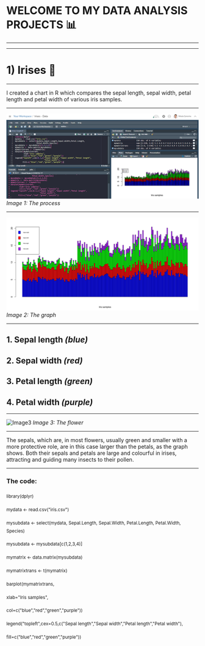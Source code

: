 WELCOME TO MY DATA ANALYSIS PROJECTS 📊
============================

----------------------------

----------------------------

# 1) Irises 🌸

--------------

I created a chart in R which compares the sepal length, sepal width, petal length and petal width of various iris samples.

--------------------------------------------------------------------------------------------------------------------------

![Image 1](https://github.com/cerovina/Irises-Graph/blob/main/IrisScreenshot.png?raw=true)
_Image 1: The process_

------------------------------------------------------------------------------------------

![Image2](https://github.com/cerovina/Irises-Graph/blob/main/IrisesGraph.png?raw=true)
_Image 2: The graph_

--------------------------------------------------------------------------------------

## 1. Sepal length _(blue)_
## 2. Sepal width _(red)_
## 3. Petal length _(green)_
## 4. Petal width _(purple)_

-------------------------------------------------------------------------------------------------------------------------

![Image3](https://www.integratedots.com/wp-content/uploads/2019/06/iris_petal-sepal-e1560211020463.png)
_Image 3: The flower_

--------------------------------------------------------------------------------------------------------------------------

The sepals, which are, in most flowers, usually green and smaller with a more protective role, are in this case larger than the petals, as the graph shows. Both their sepals and petals are large and colourful in irises, attracting and guiding many insects to their pollen.

--------------------------------------------------------------------------------------------------------------------------------------------------------------------

### The code:

<sub>library(dplyr)</sub>

<sub>mydata <- read.csv("iris.csv")</sub>
          
<sub>mysubdata <- select(mydata, Sepal.Length, Sepal.Width, Petal.Length, Petal.Width, Species)</sub>
        
<sub>mysubdata <- mysubdata[c(1,2,3,4)]</sub>
             
<sub>mymatrix <- data.matrix(mysubdata)</sub>
        
<sub>mymatrixtrans <- t(mymatrix)</sub>
                 
<sub>barplot(mymatrixtrans,</sub>
                 
<sub>xlab="Iris samples",</sub>
                 
<sub>col=c("blue","red","green","purple"))</sub>
                 
<sub>legend("topleft",cex=0.5,c("Sepal length","Sepal width","Petal length","Petal width"),</sub>
                 
<sub>fill=c("blue","red","green","purple"))</sub>
